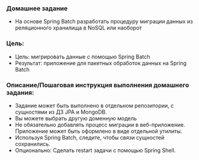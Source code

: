 ### Домашнее задание
- На основе Spring Batch разработать процедуру миграции данных из реляционного хранилища в NoSQL или наоборот

### Цель:
- Цель: мигрировать данные с помощью Spring Batch
- Результат: приложение для пакетных обработок данных на Spring Batch


### Описание/Пошаговая инструкция выполнения домашнего задания:
- Задание может быть выполнено в отдельном репозитории, с сущностями из ДЗ JPA и MongoDB.
- Вы можете выбрать другую доменную модель
- Не обязательно добавлять процесс миграции в веб-приложение. Приложение может быть оформлено в виде отдельной утилиты.
- Используя Spring Batch, следите, чтобы связи сущностей сохранились.
- Опционально: Сделать restart задачи с помощью Spring Shell.
